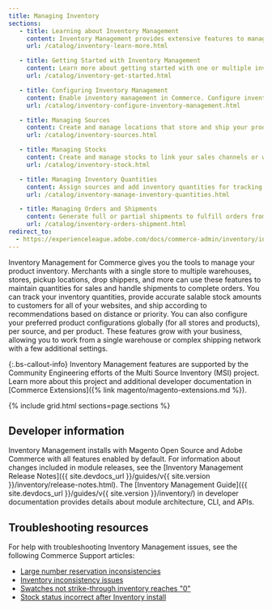 ```yaml
---
title: Managing Inventory
sections:
   - title: Learning about Inventory Management
     content: Inventory Management provides extensive features to manage product quantities, source locations, configurations, and shipments. Learn more about Single and Multi Source support, workflows, terms, and getting started.
     url: /catalog/inventory-learn-more.html

   - title: Getting Started with Inventory Management
     content: Learn more about getting started with one or multiple inventory and shipping locations, expanding your stores, and more.
     url: /catalog/inventory-get-started.html

   - title: Configuring Inventory Management
     content: Enable inventory management in Commerce. Configure inventory settings at the global to product level for stocks, sources, and products. These settings include thresholds, backorders, and more.
     url: /catalog/inventory-configure-inventory-management.html

   - title: Managing Sources
     content: Create and manage locations that store and ship your products. Single Source merchants use the Default Source for all product inventory while Multi Source merchants use additional custom sources.
     url: /catalog/inventory-sources.html

   - title: Managing Stocks
     content: Create and manage stocks to link your sales channels or websites to sources. Stocks provide an aggregated salable quantity of products. Single Source merchants use the Default Stock while Multi Source merchants use additional custom stocks.
     url: /catalog/inventory-stock.html

   - title: Managing Inventory Quantities
     content: Assign sources and add inventory quantities for tracking and selling products across locations. Update amounts per product, through bulk actions, or import and export features.
     url: /catalog/inventory-manage-inventory-quantities.html

   - title: Managing Orders and Shipments
     content: Generate full or partial shipments to fulfill orders from one or more sources, return stock to sources when issuing credit memos, and manage unshipped orders.
     url: /catalog/inventory-orders-shipment.html
redirect_to:
  - https://experienceleague.adobe.com/docs/commerce-admin/inventory/introduction.html
---
```


Inventory Management for Commerce gives you the tools to manage your product inventory. Merchants with a single store to multiple warehouses, stores, pickup locations, drop shippers, and more can use these features to maintain quantities for sales and handle shipments to complete orders. You can track your inventory quantities, provide accurate salable stock amounts to customers for all of your websites, and ship according to recommendations based on distance or priority. You can also configure your preferred product configurations globally (for all stores and products), per source, and per product. These features grow with your business, allowing you to work from a single warehouse or complex shipping network with a few additional settings.

{:.bs-callout-info}
Inventory Management features are supported by the Community Engineering efforts of the Multi Source Inventory (MSI) project. Learn more about this project and additional developer documentation in [Commerce Extensions]({% link magento/magento-extensions.md %}).

{% include grid.html sections=page.sections %}

## Developer information

Inventory Management installs with Magento Open Source and Adobe Commerce with all features enabled by default. For information about changes included in module releases, see the [Inventory Management Release Notes]({{ site.devdocs_url }}/guides/v{{ site.version }}/inventory/release-notes.html). The [Inventory Management Guide]({{ site.devdocs_url }}/guides/v{{ site.version }}/inventory/) in developer documentation provides details about module architecture, CLI, and APIs.

## Troubleshooting resources

For help with troubleshooting Inventory Management issues, see the following Commerce Support articles:

- [Large number reservation inconsistencies](https://support.magento.com/hc/en-us/articles/360051515272)
- [Inventory inconsistency issues](https://support.magento.com/hc/en-us/articles/360055276532)
- [Swatches not strike-through inventory reaches "0"](https://support.magento.com/hc/en-us/articles/360057039552)
- [Stock status incorrect after Inventory install](https://support.magento.com/hc/en-us/articles/360032440152)
